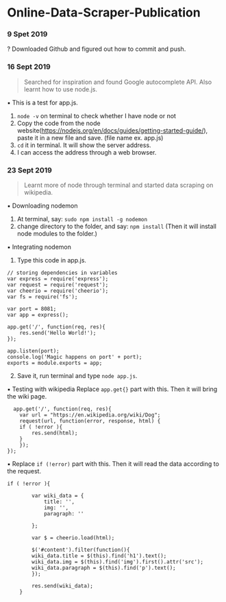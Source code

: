 # Online-Data-Scraper-Publication

### 9 Spet 2019
? Downloaded Github and figured out how to commit and push.

### 16 Sept 2019
> Searched for inspiration and found Google autocomplete API. Also learnt how to use node.js.

:black_small_square: This is a test for app.js.
  1. `node -v` on terminal to check whether I have node or not
  2. Copy the code from the node website(https://nodejs.org/en/docs/guides/getting-started-guide/), paste it in a new file and save. (file name ex. app.js)
  3. `cd` it in terminal. It will show the server address.
  4. I can access the address through a web browser.

### 23 Sept 2019
> Learnt more of node through terminal and started data scraping on wikipedia.

:black_small_square: Downloading nodemon
  1. At terminal, say:
`sudo npm install -g nodemon`
  2. change directory to the folder, and say:
`npm install`
  (Then it will install node modules to the folder.)

:black_small_square: Integrating nodemon
  1. Type this code in app.js.
```
// storing dependencies in variables
var express = require('express');
var request = require('request');
var cheerio = require('cheerio');
var fs = require('fs');

var port = 8081;
var app = express();

app.get('/', function(req, res){
    res.send('Hello World!');
});

app.listen(port);
console.log('Magic happens on port' + port);
exports = module.exports = app;
```
  2. Save it, run terminal and type `node app.js`.
  
:black_small_square: Testing with wikipedia
  Replace `app.get{}` part with this. Then it will bring the wiki page.
```
  app.get('/', function(req, res){
    var url = "https://en.wikipedia.org/wiki/Dog";
    request(url, function(error, response, html) {
    if ( !error ){
        res.send(html);
    }
    });
});
```
:black_small_square: Replace `if (!error)` part with this. Then it will read the data according to the request.
```
if ( !error ){
        
        var wiki_data = {
            title: '',
            img: '',
            paragraph: ''
            
        }; 
        
        var $ = cheerio.load(html);
        
        $('#content').filter(function(){
        wiki_data.title = $(this).find('h1').text();
        wiki_data.img = $(this).find('img').first().attr('src');
        wiki_data.paragraph = $(this).find('p').text();
        });
        
        res.send(wiki_data);
    }
```
